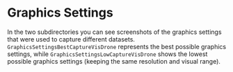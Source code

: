 # Graphics Settings

In the two subdirectories you can see screenshots of the graphics settings that were used to capture different datasets. `GraphicsSettingsBestCaptureVisDrone` represents the best possible graphics settings, while `GraphicsSettingsLowCaptureVisDrone` shows the lowest possible graphics settings (keeping the same resolution and visual range).